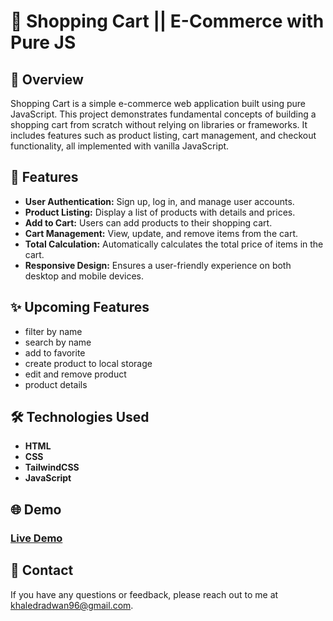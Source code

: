 # 🛒 Shopping Cart || E-Commerce with Pure JS

## 📄 Overview

Shopping Cart is a simple e-commerce web application built using pure JavaScript. This project demonstrates fundamental concepts of building a shopping cart from scratch without relying on libraries or frameworks. It includes features such as product listing, cart management, and checkout functionality, all implemented with vanilla JavaScript.

## 🚀 Features

- **User Authentication:** Sign up, log in, and manage user accounts.
- **Product Listing:** Display a list of products with details and prices.
- **Add to Cart:** Users can add products to their shopping cart.
- **Cart Management:** View, update, and remove items from the cart.
- **Total Calculation:** Automatically calculates the total price of items in the cart.
- **Responsive Design:** Ensures a user-friendly experience on both desktop and mobile devices.

## ✨ Upcoming Features

- filter by name
- search by name
- add to favorite
- create product to local storage
- edit and remove product
- product details

## 🛠️ Technologies Used

- **HTML**
- **CSS**
- **TailwindCSS**
- **JavaScript**


## 🌐 Demo

### [Live Demo](https://khaledradwan96.github.io/Shopping-Cart/)

## 📧 Contact

If you have any questions or feedback, please reach out to me at [khaledradwan96@gmail.com](mailto:khaledradwan96@gmail.com).

